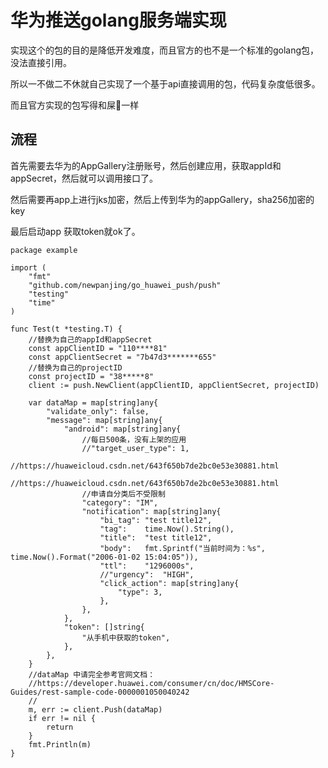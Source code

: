 # 华为推送golang服务端实现

实现这个的包的目的是降低开发难度，而且官方的也不是一个标准的golang包，没法直接引用。

所以一不做二不休就自己实现了一个基于api直接调用的包，代码复杂度低很多。

而且官方实现的包写得和屎💩一样



## 流程

首先需要去华为的AppGallery注册账号，然后创建应用，获取appId和appSecret，然后就可以调用接口了。

然后需要再app上进行jks加密，然后上传到华为的appGallery，sha256加密的key

最后启动app 获取token就ok了。

```golang
package example

import (
	"fmt"
	"github.com/newpanjing/go_huawei_push/push"
	"testing"
	"time"
)

func Test(t *testing.T) {
	//替换为自己的appId和appSecret
	const appClientID = "110****81"
	const appClientSecret = "7b47d3*******655"
	//替换为自己的projectID
	const projectID = "38*****8"
	client := push.NewClient(appClientID, appClientSecret, projectID)

	var dataMap = map[string]any{
		"validate_only": false,
		"message": map[string]any{
			"android": map[string]any{
				//每日500条，没有上架的应用
				//"target_user_type": 1,
				//https://huaweicloud.csdn.net/643f650b7de2bc0e53e30881.html
				//https://huaweicloud.csdn.net/643f650b7de2bc0e53e30881.html
				//申请自分类后不受限制
				"category": "IM",
				"notification": map[string]any{
					"bi_tag": "test title12",
					"tag":    time.Now().String(),
					"title":  "test title12",
					"body":   fmt.Sprintf("当前时间为：%s", time.Now().Format("2006-01-02 15:04:05")),
					"ttl":    "1296000s",
					//"urgency":  "HIGH",
					"click_action": map[string]any{
						"type": 3,
					},
				},
			},
			"token": []string{
				"从手机中获取的token",
			},
		},
	}
	//dataMap 中请完全参考官网文档：
	//https://developer.huawei.com/consumer/cn/doc/HMSCore-Guides/rest-sample-code-0000001050040242
	//
	m, err := client.Push(dataMap)
	if err != nil {
		return
	}
	fmt.Println(m)
}

```